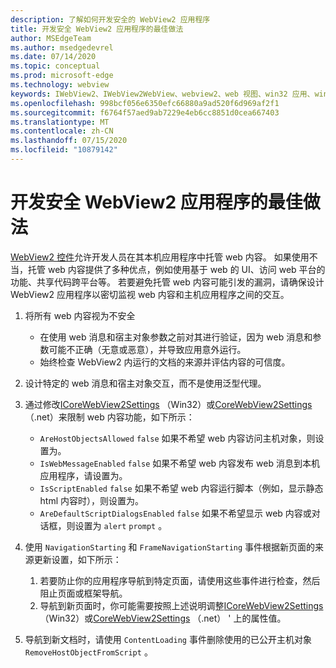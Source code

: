 ```yaml
---
description: 了解如何开发安全的 WebView2 应用程序
title: 开发安全 WebView2 应用程序的最佳做法
author: MSEdgeTeam
ms.author: msedgedevrel
ms.date: 07/14/2020
ms.topic: conceptual
ms.prod: microsoft-edge
ms.technology: webview
keywords: IWebView2、IWebView2WebView、webview2、web 视图、win32 应用、win32、edge、ICoreWebView2、ICoreWebView2Host、浏览器控件、边缘 html、安全性
ms.openlocfilehash: 998bcf056e6350efc66880a9ad520f6d969af2f1
ms.sourcegitcommit: f6764f57aed9ab7229e4eb6cc8851d0cea667403
ms.translationtype: MT
ms.contentlocale: zh-CN
ms.lasthandoff: 07/15/2020
ms.locfileid: "10879142"
---
```

# 开发安全 WebView2 应用程序的最佳做法

[WebView2 控件](https://docs.microsoft.com/microsoft-edge/webview2/)允许开发人员在其本机应用程序中托管 web 内容。 如果使用不当，托管 web 内容提供了多种优点，例如使用基于 web 的 UI、访问 web 平台的功能、共享代码跨平台等。 若要避免托管 web 内容可能引发的漏洞，请确保设计 WebView2 应用程序以密切监视 web 内容和主机应用程序之间的交互。 

1. 将所有 web 内容视为不安全
    - 在使用 web 消息和宿主对象参数之前对其进行验证，因为 web 消息和参数可能不正确（无意或恶意），并导致应用意外运行。
    - 始终检查 WebView2 内运行的文档的来源并评估内容的可信度。 

2. 设计特定的 web 消息和宿主对象交互，而不是使用泛型代理。

3. 通过修改[ICoreWebView2Settings](../reference/win32/0-9-538/icorewebview2settings.md) （Win32）或[CoreWebView2Settings](../reference/dotnet/0-9-538/microsoft-web-webview2-core-corewebview2settings.md) （.net）来限制 web 内容功能，如下所示：
    - `AreHostObjectsAllowed` `false` 如果不希望 web 内容访问主机对象，则设置为。
    - `IsWebMessageEnabled` `false` 如果不希望 web 内容发布 web 消息到本机应用程序，请设置为。 
    - `IsScriptEnabled` `false` 如果不希望 web 内容运行脚本（例如，显示静态 html 内容时），则设置为。
    - `AreDefaultScriptDialogsEnabled` `false` 如果不希望显示 web 内容或对话框，则设置为 `alert` `prompt` 。

4. 使用 `NavigationStarting` 和 `FrameNavigationStarting` 事件根据新页面的来源更新设置，如下所示：
    1. 若要防止你的应用程序导航到特定页面，请使用这些事件进行检查，然后阻止页面或框架导航。 
    2. 导航到新页面时，你可能需要按照上述说明调整[ICoreWebView2Settings](../reference/win32/0-9-538/icorewebview2settings.md) （Win32）或[CoreWebView2Settings](../reference/dotnet/0-9-538/microsoft-web-webview2-core-corewebview2settings.md) （.net） ' 上的属性值。

5. 导航到新文档时，请使用 `ContentLoading` 事件删除使用的已公开主机对象 `RemoveHostObjectFromScript` 。 
